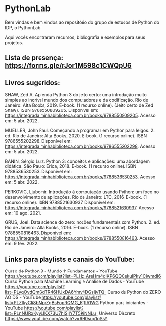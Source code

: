 # PythonLab

Bem vindas e bem vindos ao repositório do grupo de estudos de Python do IDP, o PythonLab! 

Aqui vocês encontraram recursos, bibliografia e exemplos para seus projetos. 

## Lista de presença: https://forms.gle/rJor1M598c1CWQpU6

## Livros sugeridos:

SHAW, Zed A. Aprenda Python 3 do jeito certo: uma introdução muito simples ao incrível mundo dos computadores e da codificação. Rio de Janeiro: Alta Books, 2019. E-book. (1 recurso online). (Jeito certo de Zed Shaw). ISBN 9788550809205. Disponível em: https://integrada.minhabiblioteca.com.br/books/9788550809205. Acesso em: 5 abr. 2022. 

MUELLER, John Paul. Começando a programar em Python para leigos. 2. ed. Rio de Janeiro: Alta Books, 2020. E-book. (1 recurso online). ISBN 9786555202298. Disponível em: https://integrada.minhabiblioteca.com.br/books/9786555202298. Acesso em: 5 abr. 2022. 

BANIN, Sérgio Luiz. Python 3: conceitos e aplicações: uma abordagem didática. São Paulo: Erica, 2018. E-book. (1 recurso online). ISBN 9788536530253. Disponível em: https://integrada.minhabiblioteca.com.br/books/9788536530253. Acesso em: 5 abr. 2022. 

PERKOVIC, Ljubomir. Introdução à computação usando Python: um foco no desenvolvimento de aplicações. Rio de Janeiro: LTC, 2016. E-book. (1 recurso online). ISBN 9788521630937. Disponível em: https://integrada.minhabiblioteca.com.br/books/9788521630937. Acesso em: 10 ago. 2021.

GRUS, Joel. Data science do zero: noções fundamentais com Python. 2. ed. Rio de Janeiro: Alta Books, 2016. E-book. (1 recurso online). ISBN 9788550816463. Disponível em: https://integrada.minhabiblioteca.com.br/books/9788550816463. Acesso em: 9 fev. 2022. 

## Links para playlists e canais do YouTube:

Curso de Python 3 - Mundo 1: Fundamentos - YouTube
https://youtube.com/playlist?list=PLHz_AreHm4dlKP6QQCekuIPky1CiwmdI6 
Curso Python para Machine Learning e Análise de Dados - YouTube
https://youtube.com/playlist?list=PLyqOvdQmGdTR46HUxDA6Ymv4DGsIjvTQ- 
Curso de Python do ZERO AO DS - YouTube
https://youtube.com/playlist?list=PLZlkyCIi8bMprZgBsFopRQMG_Kj1IA1WG 
Python para iniciantes - YouTube
https://youtube.com/playlist?list=PLnNURxKyyLIKX73U7hISjIY7T5KiNNLu_
Universo Discreto
https://www.youtube.com/watch?v=6H0sup1qSsY
